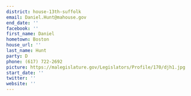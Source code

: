 ```yaml
---
district: house-13th-suffolk
email: Daniel.Hunt@mahouse.gov
end_date: ''
facebook: ''
first_name: Daniel
hometown: Boston
house_url: ''
last_name: Hunt
party: D
phone: (617) 722-2692
picture: https://malegislature.gov/Legislators/Profile/170/djh1.jpg
start_date: ''
twitter: ''
website: ''
---
```

